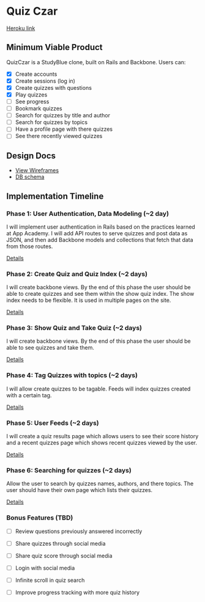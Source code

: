 # Quiz Czar

[Heroku link][heroku]

[heroku]: http://quizczar.herokuapp.com

## Minimum Viable Product
QuizCzar is a StudyBlue clone, built on Rails and Backbone. Users can:

<!-- This is a Markdown checklist. Use it to keep track of your progress! -->

- [X] Create accounts
- [X] Create sessions (log in)
- [X] Create quizzes with questions
- [X] Play quizzes
- [ ] See progress
- [ ] Bookmark quizzes
- [ ] Search for quizzes by title and author
- [ ] Search for quizzes by topics
- [ ] Have a profile page with there quizzes
- [ ] See there recently viewed quizzes

## Design Docs
* [View Wireframes][views]
* [DB schema][schema]

[views]: ./docs/views.md
[schema]: ./docs/schema.md

## Implementation Timeline

### Phase 1: User Authentication, Data Modeling (~2 day)
I will implement user authentication in Rails based on the practices learned at
App Academy. I will add API routes to serve quizzes and post data as JSON, and then add Backbone
models and collections that fetch that data from those routes.

[Details][phase-one]

### Phase 2: Create Quiz and Quiz Index (~2 days)
I will create backbone views. By the end of this phase the user should be able to create quizzes and see them within the show quiz index. The show index needs to be flexible. It is used in multiple pages on the site.

[Details][phase-two]


### Phase 3: Show Quiz and Take Quiz (~2 days)
I will create backbone views. By the end of this phase the user should be able to see quizzes and take them.

[Details][phase-three]

### Phase 4: Tag Quizzes with topics (~2 days)
I will allow create quizzes to be tagable. Feeds will index quizzes created with
a certain tag.

[Details][phase-four]

### Phase 5: User Feeds (~2 days)
I will create a quiz results page which allows users to see their score history and a recent quizzes page which shows recent quizzes viewed by the user.

[Details][phase-five]

### Phase 6: Searching for quizzes (~2 days)
Allow the user to search by quizzes names, authors, and there topics. The user should have their own page which lists their quizzes.

[Details][phase-six]

### Bonus Features (TBD)
- [ ] Review questions previously answered incorrectly
- [ ] Share quizzes through social media
- [ ] Share quiz score through social media
- [ ] Login with social media
- [ ] Infinite scroll in quiz search
- [ ] Improve progress tracking with more quiz history


[phase-one]: ./docs/phases/phase1.md
[phase-two]: ./docs/phases/phase2.md
[phase-three]: ./docs/phases/phase3.md
[phase-four]: ./docs/phases/phase4.md
[phase-five]: ./docs/phases/phase5.md
[phase-six]: ./docs/phases/phase6.md
